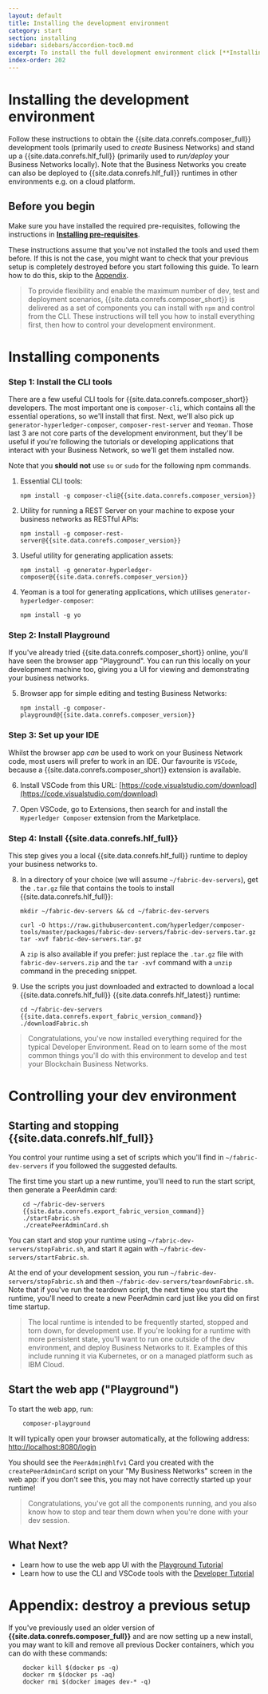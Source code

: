 ```yaml
---
layout: default
title: Installing the development environment
category: start
section: installing
sidebar: sidebars/accordion-toc0.md
excerpt: To install the full development environment click [**Installing the development environment**](../installing/development-tools.html) here or in the table of contents on the left.
index-order: 202
---
```


# Installing the development environment

Follow these instructions to obtain the {{site.data.conrefs.composer_full}} development tools (primarily used to _create_ Business Networks) and stand up a {{site.data.conrefs.hlf_full}} (primarily used to _run/deploy_ your Business Networks locally).
Note that the Business Networks you create can also be deployed to {{site.data.conrefs.hlf_full}} runtimes in other environments e.g. on a cloud platform.

## Before you begin

Make sure you have installed the required pre-requisites, following the instructions in [**Installing pre-requisites**](../installing/installing-prereqs.html).

These instructions assume that you've not installed the tools and used them before. If this is not the case, you might want to check that your previous setup is completely destroyed before you start following this guide. To learn how to do this, skip to the [Appendix](#appendix).

> To provide flexibility and enable the maximum number of dev, test and deployment scenarios, {{site.data.conrefs.composer_short}} is delivered as a set of components you can install with `npm` and control from the CLI. These instructions will tell you how to install everything first, then how to control your development environment.

# Installing components

### Step 1: Install the CLI tools

There are a few useful CLI tools for {{site.data.conrefs.composer_short}} developers. The most important one is `composer-cli`, which contains all the essential operations, so we'll install that first. Next, we'll also pick up `generator-hyperledger-composer`, `composer-rest-server` and `Yeoman`. Those last 3 are not core parts of the development environment, but they'll be useful if you're following the tutorials or developing applications that interact with your Business Network, so we'll get them installed now.

Note that you **should not** use `su` or `sudo` for the following npm commands.

1.  Essential CLI tools:

        npm install -g composer-cli@{{site.data.conrefs.composer_version}}

2.  Utility for running a REST Server on your machine to expose your business networks as RESTful APIs:

        npm install -g composer-rest-server@{{site.data.conrefs.composer_version}}

3.  Useful utility for generating application assets:

        npm install -g generator-hyperledger-composer@{{site.data.conrefs.composer_version}}

4.  Yeoman is a tool for generating applications, which utilises `generator-hyperledger-composer`:

        npm install -g yo

### Step 2: Install Playground

If you've already tried {{site.data.conrefs.composer_short}} online, you'll have seen the browser app "Playground". You can run this locally on your development machine too, giving you a UI for viewing and demonstrating your business networks.

5.  Browser app for simple editing and testing Business Networks:

        npm install -g composer-playground@{{site.data.conrefs.composer_version}}

### Step 3: Set up your IDE

Whilst the browser app _can_ be used to work on your Business Network code, most users will prefer to work in an IDE. Our favourite is `VSCode`, because a {{site.data.conrefs.composer_short}} extension is available.

6.  Install VSCode from this URL: [https://code.visualstudio.com/download](https://code.visualstudio.com/download)

7.  Open VSCode, go to Extensions, then search for and install the `Hyperledger Composer` extension from the Marketplace.

### Step 4: Install {{site.data.conrefs.hlf_full}}

This step gives you a local {{site.data.conrefs.hlf_full}} runtime to deploy your business networks to.

8.  In a directory of your choice (we will assume `~/fabric-dev-servers`), get the `.tar.gz` file that contains the tools to install {{site.data.conrefs.hlf_full}}:

        mkdir ~/fabric-dev-servers && cd ~/fabric-dev-servers

        curl -O https://raw.githubusercontent.com/hyperledger/composer-tools/master/packages/fabric-dev-servers/fabric-dev-servers.tar.gz
        tar -xvf fabric-dev-servers.tar.gz

    A `zip` is also available if you prefer: just replace the `.tar.gz` file with `fabric-dev-servers.zip` and the `tar -xvf` command with a `unzip` command in the preceding snippet.

9)  Use the scripts you just downloaded and extracted to download a local {{site.data.conrefs.hlf_full}} {{site.data.conrefs.hlf_latest}} runtime:

        cd ~/fabric-dev-servers
        {{site.data.conrefs.export_fabric_version_command}}
        ./downloadFabric.sh

> Congratulations, you've now installed everything required for the typical Developer Environment.
> Read on to learn some of the most common things you'll do with this environment to develop and test your Blockchain Business Networks.

# Controlling your dev environment

## Starting and stopping {{site.data.conrefs.hlf_full}}

You control your runtime using a set of scripts which you'll find in `~/fabric-dev-servers` if you followed the suggested defaults.

The first time you start up a new runtime, you'll need to run the start script, then generate a PeerAdmin card:

        cd ~/fabric-dev-servers
        {{site.data.conrefs.export_fabric_version_command}}
        ./startFabric.sh
        ./createPeerAdminCard.sh

You can start and stop your runtime using `~/fabric-dev-servers/stopFabric.sh`, and start it again with `~/fabric-dev-servers/startFabric.sh`.

At the end of your development session, you run `~/fabric-dev-servers/stopFabric.sh` and then `~/fabric-dev-servers/teardownFabric.sh`. Note that if you've run the teardown script, the next time you start the runtime, you'll need to create a new PeerAdmin card just like you did on first time startup.

> The local runtime is intended to be frequently started, stopped and torn down, for development use. If you're looking for a runtime with more persistent state, you'll want to run one outside of the dev environment, and deploy Business Networks to it. Examples of this include running it via Kubernetes, or on a managed platform such as IBM Cloud.

## Start the web app ("Playground")

To start the web app, run:

        composer-playground

It will typically open your browser automatically, at the following address: [http://localhost:8080/login](http://localhost:8080/login)

You should see the `PeerAdmin@hlfv1` Card you created with the `createPeerAdminCard` script on your "My Business Networks" screen in the web app: if you don't see this, you may not have correctly started up your runtime!

> Congratulations, you've got all the components running, and you also know how to stop and tear them down when you're done with your dev session.

## What Next?

-   Learn how to use the web app UI with the [Playground Tutorial](../tutorials/playground-tutorial.html)
-   Learn how to use the CLI and VSCode tools with the [Developer Tutorial](../tutorials/developer-tutorial.html)

<a name="appendix"></a>

# Appendix: destroy a previous setup

If you've previously used an older version of **{{site.data.conrefs.composer_full}}** and are now setting up a new install, you may want to kill and remove all previous Docker containers, which you can do with these commands:

        docker kill $(docker ps -q)
        docker rm $(docker ps -aq)
        docker rmi $(docker images dev-* -q)
